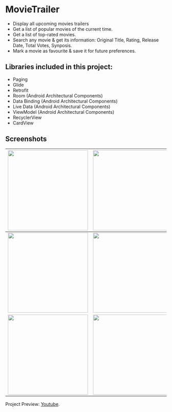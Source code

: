 # MovieTrailer
- Display all upcoming movies trailers 
- Get a list of popular movies of the current time.
- Get a list of top-rated movies.
- Search any movie & get its information: Original Title, Rating, Release Date, Total Votes, Synposis.
- Mark a movie as favourite & save it for future preferences.

## Libraries included in this project:

- Paging
- Glide
- Retrofit
- Room (Android Architectural Components)
- Data Binding (Android Architectural Components)
- Live Data (Android Architectural Components)
- ViewModel (Android Architectural Components)
- RecyclerView
- CardView

## Screenshots
| <img src="" width="250">  | <img src="" width="250">  | 
| ------------- | ------------- |
| <img src="" width="250">  | <img src="" width="250">  |
| <img src="" width="250">  | <img src="" width="250">  |

Project Preview: [Youtube]().

